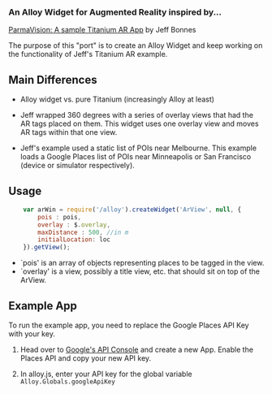 ### An Alloy Widget for Augmented Reality inspired by... ###
[ParmaVision: A sample Titanium AR App](https://github.com/jeffbonnes/parmavision) by Jeff Bonnes

The purpose of this "port" is to create an Alloy Widget and keep working on the functionality of Jeff's Titanium AR example.

## Main Differences ##

* Alloy widget vs. pure Titanium (increasingly Alloy at least)

* Jeff wrapped 360 degrees with a series of overlay views that had the AR tags placed on them. This widget uses one overlay view and moves AR tags within that one view.

* Jeff's example used a static list of POIs near Melbourne. This example loads a Google Places list of POIs near Minneapolis or San Francisco (device or simulator respectively).


## Usage ##

```javascript
	var arWin = require('/alloy').createWidget('ArView', null, {
		pois : pois,
		overlay : $.overlay,
		maxDistance : 500, //in m
		initialLocation: loc
	}).getView();
```

   * `pois' is an array of objects representing places to be tagged in the view.
   * `overlay' is a view, possibly a title view, etc. that should sit on top of the ArView.
   
## Example App ##

To run the example app, you need to replace the Google Places API Key with your key.

1. Head over to [Google's API Console](https://code.google.com/apis/console/) and create a new App. Enable the Places API and copy your new API key.

2. In alloy.js, enter your API key for the global variable `Alloy.Globals.googleApiKey`
